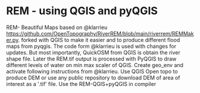 # REM - using QGIS and pyQGIS
REM- Beautiful Maps based on @klarrieu https://github.com/OpenTopography/RiverREM/blob/main/riverrem/REMMaker.py. forked with QGIS to make it easier and to produce different flood maps from pyqgis. The code form @klarrieu is used with changes for updates. But most importantly, QuickOSM from QGIS is obtain the river shape file. Later the REM.tif output is processed with PyQGIS to draw different levels of water on min max scaler of QGIS. Create geo_env and activate following instructions from @klarrieu. Use QGIS Open topo to produce DEM or use any public repository to download DEM of area of interest as a '.tif' file. Use the REM-QGIS+pyQGIS in compiler

